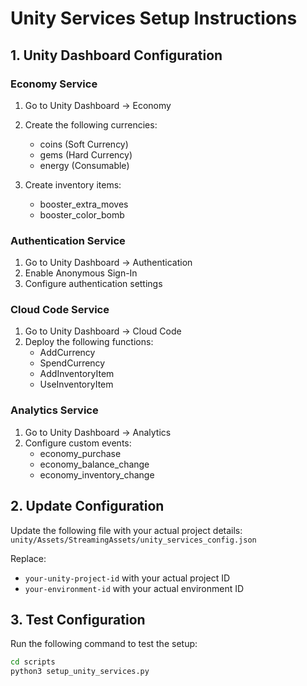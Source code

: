 
# Unity Services Setup Instructions

## 1. Unity Dashboard Configuration

### Economy Service
1. Go to Unity Dashboard → Economy
2. Create the following currencies:
   - coins (Soft Currency)
   - gems (Hard Currency)
   - energy (Consumable)

3. Create inventory items:
   - booster_extra_moves
   - booster_color_bomb

### Authentication Service
1. Go to Unity Dashboard → Authentication
2. Enable Anonymous Sign-In
3. Configure authentication settings

### Cloud Code Service
1. Go to Unity Dashboard → Cloud Code
2. Deploy the following functions:
   - AddCurrency
   - SpendCurrency
   - AddInventoryItem
   - UseInventoryItem

### Analytics Service
1. Go to Unity Dashboard → Analytics
2. Configure custom events:
   - economy_purchase
   - economy_balance_change
   - economy_inventory_change

## 2. Update Configuration

Update the following file with your actual project details:
`unity/Assets/StreamingAssets/unity_services_config.json`

Replace:
- `your-unity-project-id` with your actual project ID
- `your-environment-id` with your actual environment ID

## 3. Test Configuration

Run the following command to test the setup:
```bash
cd scripts
python3 setup_unity_services.py
```
